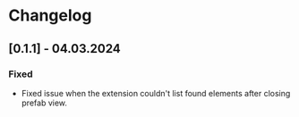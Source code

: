 # Changelog

## [0.1.1] - 04.03.2024

### Fixed

-   Fixed issue when the extension couldn't list found elements after closing prefab view.
